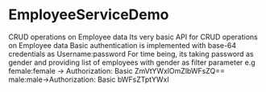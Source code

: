 # EmployeeServiceDemo
CRUD operations on Employee data
Its very basic API for CRUD operations on Employee data
Basic authentication is implemented with base-64 credentials as Username:password
For time being, its taking password as gender and providing list of employees with gender as filter parameter
e.g female:female -> Authorization: Basic ZmVtYWxlOmZlbWFsZQ==
male:male->Authorization: Basic bWFsZTptYWxl
